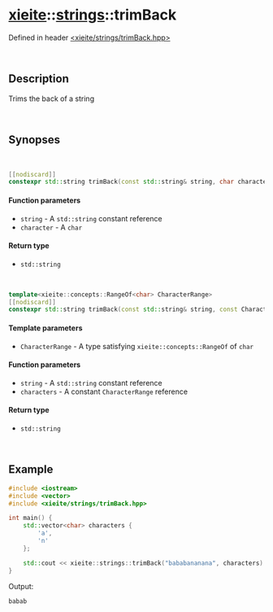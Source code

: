 # [xieite](../xieite.md)\:\:[strings](../strings.md)\:\:trimBack
Defined in header [<xieite/strings/trimBack.hpp>](../../include/xieite/strings/trimBack.hpp)

&nbsp;

## Description
Trims the back of a string

&nbsp;

## Synopses

&nbsp;

```cpp
[[nodiscard]]
constexpr std::string trimBack(const std::string& string, char character) noexcept;
```
#### Function parameters
- `string` - A `std::string` constant reference
- `character` - A `char`
#### Return type
- `std::string`

&nbsp;

```cpp
template<xieite::concepts::RangeOf<char> CharacterRange>
[[nodiscard]]
constexpr std::string trimBack(const std::string& string, const CharacterRange& characters) noexcept;
```
#### Template parameters
- `CharacterRange` - A type satisfying `xieite::concepts::RangeOf` of `char`
#### Function parameters
- `string` - A `std::string` constant reference
- `characters` - A constant `CharacterRange` reference
#### Return type
- `std::string`

&nbsp;

## Example
```cpp
#include <iostream>
#include <vector>
#include <xieite/strings/trimBack.hpp>

int main() {
    std::vector<char> characters {
        'a',
        'n'
    };

    std::cout << xieite::strings::trimBack("bababananana", characters) << '\n';
}
```
Output:
```
babab
```
